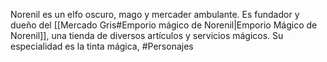 Norenil es un elfo oscuro, mago y mercader ambulante. Es fundador y dueño del [[Mercado Gris#Emporio mágico de Norenil|Emporio Mágico de Norenil]], una tienda de diversos artículos y servicios mágicos. Su especialidad es la tinta mágica, 
#Personajes 